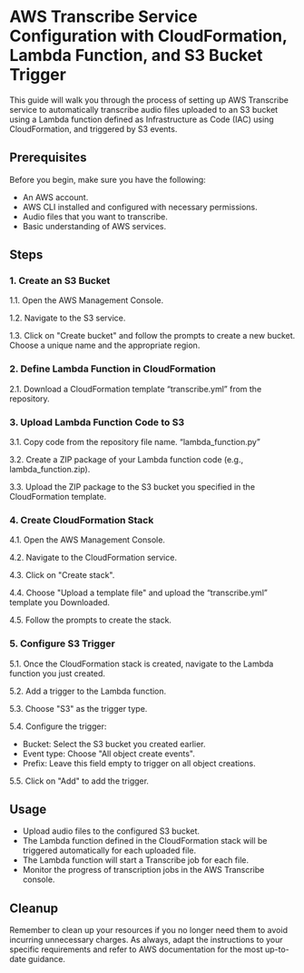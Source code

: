 # AWS Transcribe Service Configuration with CloudFormation, Lambda Function, and S3 Bucket Trigger


This guide will walk you through the process of setting up AWS Transcribe service to automatically transcribe audio files uploaded to an S3 bucket using a Lambda function defined as Infrastructure as Code (IAC) using CloudFormation, and triggered by S3 events.


## Prerequisites
Before you begin, make sure you have the following:
- An AWS account.
- AWS CLI installed and configured with necessary permissions.
- Audio files that you want to transcribe.
- Basic understanding of AWS services.


## Steps

### 1. Create an S3 Bucket
1.1. Open the AWS Management Console.

1.2. Navigate to the S3 service.

1.3. Click on "Create bucket" and follow the prompts to create a new bucket. Choose a unique name and the appropriate region.

### 2. Define Lambda Function in CloudFormation
2.1. Download a CloudFormation template “transcribe.yml” from the repository.

### 3. Upload Lambda Function Code to S3
3.1. Copy code from the repository file name. “lambda_function.py”

3.2. Create a ZIP package of your Lambda function code (e.g., lambda_function.zip).

3.3. Upload the ZIP package to the S3 bucket you specified in the CloudFormation template.


### 4. Create CloudFormation Stack
4.1. Open the AWS Management Console.

4.2. Navigate to the CloudFormation service.

4.3. Click on "Create stack".

4.4. Choose "Upload a template file" and upload the “transcribe.yml” template you Downloaded.

4.5. Follow the prompts to create the stack.

### 5. Configure S3 Trigger
5.1. Once the CloudFormation stack is created, navigate to the Lambda function you just created.

5.2. Add a trigger to the Lambda function.

5.3. Choose "S3" as the trigger type.

5.4. Configure the trigger:
   - Bucket: Select the S3 bucket you created earlier.
   - Event type: Choose "All object create events".
   - Prefix: Leave this field empty to trigger on all object creations.
   
5.5. Click on "Add" to add the trigger.

## Usage
- Upload audio files to the configured S3 bucket.
- The Lambda function defined in the CloudFormation stack will be triggered automatically for each uploaded file.
- The Lambda function will start a Transcribe job for each file.
- Monitor the progress of transcription jobs in the AWS Transcribe console.

## Cleanup
Remember to clean up your resources if you no longer need them to avoid incurring unnecessary charges.
As always, adapt the instructions to your specific requirements and refer to AWS documentation for the most up-to-date guidance.
